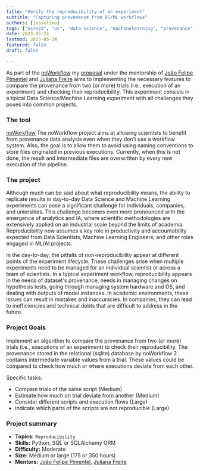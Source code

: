 ```yaml
---
title: "Verify the reproducibility of an experiment"
subtitle: "Capturing provenance from DS/ML workflows" 
authors: [jesselima]
tags: ["osre23", "uc", "data science", "machinelearning", "provenance", "reproducibility"]
date: 2023-05-24
lastmod: 2023-05-24
featured: false
draft: false

---
```


As part of the [noWorkflow](https://github.com/gems-uff/noworkflow) my [proposal](https://docs.google.com/document/d/1YMtPjZXcgt5eplyxIgQE8IBpQIiRlB9eqVSQiIPhXNU/edit?usp=sharing) under the mentorship of [João Felipe Pimentel](mailto:joao.pimentel@nau.edu) and [Juliana Freire](juliana.freire@nyu.edu) aims to implementing the necessary features to compare the provenance from two (or more) trials (i.e., execution of an experiment) and checking their reproducibility. This experiment consists in a tipical Data Science/Machine Learning experiment with all challenges they poses into common projects. 


### The tool

[noWorkflow](https://github.com/gems-uff/noworkflow) The noWorkflow project aims at allowing scientists to benefit from provenance data analysis even when they don’t use a workflow system. Also, the goal is to allow them to avoid using naming conventions to store files originated in previous executions. Currently, when this is not done, the result and intermediate files are overwritten by every new execution of the pipeline.


### The project

Although much can be said about what reproducibility means, the ability to replicate results in day-to-day Data Science and Machine Learning experiments can pose a significant challenge for individuals, companies, and uniersities. This challenge becomes even more pronounced with the emergence of analytics and IA, where scientific methodologies are extensively applied on an industrial scale beyond the limits of academia. Reproducibility now assumes a key role in productivity and accountability expected from Data Scientists, Machine Learning Engineers, and other roles engaged in ML/AI projects.

In the day-to-day, the pitfalls of non-reproducibility appear at different points of the experiment lifecycle. These challenges arise when multiple experiments need to be managed for an individual scientist or across a team of scientists. In a typical experiment workflow, reproducibility appears in the needs of dataset's provenance, needs in managing changes on hypothesis tests, going through managing system hardware and OS, and dealing with outputs of model instances. In academic environments, these issues can result in mistakes and inaccuracies. In companies, they can lead to inefficiencies and technical debts that are difficult to address in the future.


### Project Goals 
Implement an algorithm to compare the provenance from two (or more) trials (i.e., executions of an experiment) to check their reproducibility. The provenance stored in the relational (sqlite) database by noWorkflow 2 contains intermediate variable values from a trial. These values could be compared to check how much or where executions deviate from each other.

Specific tasks:

- Compare trials of the same script (Medium)
- Estimate how much on trial deviate from another (Medium)
- Consider different scripts and execution flows (Large)
- Indicate which parts of the scripts are not reproducible (Large)

### Project summary
- **Topics:** `Reproducibility`
- **Skills:** Python, SQL or SQLAlchemy ORM
- **Difficulty:** Moderate
- **Size:** Medium or large (175 or 350 hours)
- **Mentors:** [João Felipe Pimentel](mailto:joao.pimentel@nau.edu), [Juliana Freire](juliana.freire@nyu.edu)
